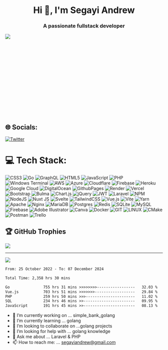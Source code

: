 <h1 align="center">Hi 👋, I'm Segayi Andrew</h1>
<h3 align="center">A passionate fullstack developer</h3>
</p>
<img align="left" src="https://blog.jetbrains.com/wp-content/uploads/2021/02/Go_8001611039611515.gif"> 
<br />
<br />
<br />
<br />
<br />
<br />
<br />
<br />
<br /><br />
<br />
<br /><br />
<br /><br />

## 🌐 Socials:
[![Twitter](https://img.shields.io/badge/Twitter-%231DA1F2.svg?logo=Twitter&logoColor=white)](https://twitter.com/Segayi_Andrew) 

# 💻 Tech Stack:
![CSS3](https://img.shields.io/badge/css3-%231572B6.svg?style=flat&logo=css3&logoColor=white) ![Go](https://img.shields.io/badge/go-%2300ADD8.svg?style=flat&logo=go&logoColor=white) ![GraphQL](https://img.shields.io/badge/-GraphQL-E10098?style=flat&logo=graphql&logoColor=white) ![HTML5](https://img.shields.io/badge/html5-%23E34F26.svg?style=flat&logo=html5&logoColor=white) ![JavaScript](https://img.shields.io/badge/javascript-%23323330.svg?style=flat&logo=javascript&logoColor=%23F7DF1E) ![PHP](https://img.shields.io/badge/php-%23777BB4.svg?style=flat&logo=php&logoColor=white) ![Windows Terminal](https://img.shields.io/badge/Windows%20Terminal-%234D4D4D.svg?style=flat&logo=windows-terminal&logoColor=white) ![AWS](https://img.shields.io/badge/AWS-%23FF9900.svg?style=flat&logo=amazon-aws&logoColor=white) ![Azure](https://img.shields.io/badge/azure-%230072C6.svg?style=flat&logo=microsoftazure&logoColor=white) ![Cloudflare](https://img.shields.io/badge/Cloudflare-F38020?style=flat&logo=Cloudflare&logoColor=white) ![Firebase](https://img.shields.io/badge/firebase-%23039BE5.svg?style=flat&logo=firebase) ![Heroku](https://img.shields.io/badge/heroku-%23430098.svg?style=flat&logo=heroku&logoColor=white) ![Google Cloud](https://img.shields.io/badge/GoogleCloud-%234285F4.svg?style=flat&logo=google-cloud&logoColor=white) ![DigitalOcean](https://img.shields.io/badge/DigitalOcean-%230167ff.svg?style=flat&logo=digitalOcean&logoColor=white) ![GithubPages](https://img.shields.io/badge/github%20pages-121013?style=flat&logo=github&logoColor=white) ![Render](https://img.shields.io/badge/Render-%46E3B7.svg?style=flat&logo=render&logoColor=white) ![Vercel](https://img.shields.io/badge/vercel-%23000000.svg?style=flat&logo=vercel&logoColor=white) ![Bootstrap](https://img.shields.io/badge/bootstrap-%238511FA.svg?style=flat&logo=bootstrap&logoColor=white) ![Bulma](https://img.shields.io/badge/bulma-00D0B1?style=flat&logo=bulma&logoColor=white) ![Chart.js](https://img.shields.io/badge/chart.js-F5788D.svg?style=flat&logo=chart.js&logoColor=white) ![jQuery](https://img.shields.io/badge/jquery-%230769AD.svg?style=flat&logo=jquery&logoColor=white) ![JWT](https://img.shields.io/badge/JWT-black?style=flat&logo=JSON%20web%20tokens) ![Laravel](https://img.shields.io/badge/laravel-%23FF2D20.svg?style=flat&logo=laravel&logoColor=white) ![NPM](https://img.shields.io/badge/NPM-%23CB3837.svg?style=flat&logo=npm&logoColor=white) ![NodeJS](https://img.shields.io/badge/node.js-6DA55F?style=flat&logo=node.js&logoColor=white) ![Nuxt JS](https://img.shields.io/badge/Nuxt-002E3B?style=flat&logo=nuxt.js&logoColor=#00DC82) ![Svelte](https://img.shields.io/badge/svelte-%23f1413d.svg?style=flat&logo=svelte&logoColor=white) ![TailwindCSS](https://img.shields.io/badge/tailwindcss-%2338B2AC.svg?style=flat&logo=tailwind-css&logoColor=white) ![Vue.js](https://img.shields.io/badge/vue.js-%2335495e.svg?style=flat&logo=vuedotjs&logoColor=%234FC08D) ![Vite](https://img.shields.io/badge/vite-%23646CFF.svg?style=flat&logo=vite&logoColor=white) ![Yarn](https://img.shields.io/badge/yarn-%232C8EBB.svg?style=flat&logo=yarn&logoColor=white) ![Apache](https://img.shields.io/badge/apache-%23D42029.svg?style=flat&logo=apache&logoColor=white) ![Nginx](https://img.shields.io/badge/nginx-%23009639.svg?style=flat&logo=nginx&logoColor=white) ![MariaDB](https://img.shields.io/badge/MariaDB-003545?style=flat&logo=mariadb&logoColor=white) ![Postgres](https://img.shields.io/badge/postgres-%23316192.svg?style=flat&logo=postgresql&logoColor=white) ![Redis](https://img.shields.io/badge/redis-%23DD0031.svg?style=flat&logo=redis&logoColor=white) ![SQLite](https://img.shields.io/badge/sqlite-%2307405e.svg?style=flat&logo=sqlite&logoColor=white) ![MySQL](https://img.shields.io/badge/mysql-%2300000f.svg?style=flat&logo=mysql&logoColor=white) ![Firebase](https://img.shields.io/badge/Firebase-039BE5?style=flat&logo=Firebase&logoColor=white) ![Adobe Illustrator](https://img.shields.io/badge/adobe%20illustrator-%23FF9A00.svg?style=flat&logo=adobe%20illustrator&logoColor=white) ![Canva](https://img.shields.io/badge/Canva-%2300C4CC.svg?style=flat&logo=Canva&logoColor=white) ![Docker](https://img.shields.io/badge/docker-%230db7ed.svg?style=flat&logo=docker&logoColor=white) ![GIT](https://img.shields.io/badge/Git-fc6d26?style=flat&logo=git&logoColor=white) ![LINUX](https://img.shields.io/badge/Linux-FCC624?style=flat&logo=linux&logoColor=black) ![CMake](https://img.shields.io/badge/CMake-%23008FBA.svg?style=flat&logo=cmake&logoColor=white) ![Postman](https://img.shields.io/badge/Postman-FF6C37?style=flat&logo=postman&logoColor=white) ![Trello](https://img.shields.io/badge/Trello-%23026AA7.svg?style=flat&logo=Trello&logoColor=white)



## 🏆 GitHub Trophies
![](https://github-profile-trophy.vercel.app/?username=codeninjaug&theme=radical&no-frame=false&no-bg=true&margin-w=4)

---
[![](https://visitcount.itsvg.in/api?id=codeninjaug&icon=0&color=12)](https://visitcount.itsvg.in)

<!-- Proudly created with GPRM ( https://gprm.itsvg.in ) -->
<!--START_SECTION:waka-->

```txt
From: 25 October 2022 - To: 07 December 2024

Total Time: 2,358 hrs 30 mins

Go               755 hrs 31 mins >>>>>>>>-----------------   32.03 %
Vue.js           703 hrs 51 mins >>>>>>>------------------   29.84 %
PHP              259 hrs 50 mins >>>----------------------   11.02 %
SQL              234 hrs 46 mins >>-----------------------   09.95 %
JavaScript       191 hrs 45 mins >>-----------------------   08.13 %
```

<!--END_SECTION:waka-->

- 🔭 I’m currently working on ... simple_bank_golang
- 🌱 I’m currently learning ...  golang
- 👯 I’m looking to collaborate on ...golang projects
- 🤔 I’m looking for help with ...  golang knowledge
- 💬 Ask me about ... Laravel & PHP 
- 📫 How to reach me: ... segayiandrew@gmail.com
